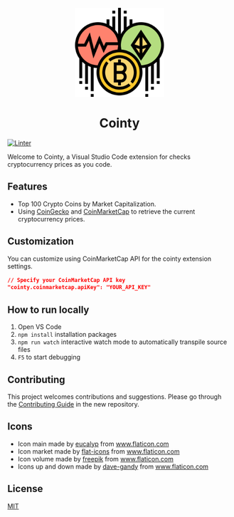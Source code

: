 <p align="center">
  <img alt="vscode logo" src="resources/cryptocurrency-color-logo.svg" width="200px" />
  <h1 align="center">Cointy</h1>
</p>
  
[![Linter](https://github.com/aofdev/vscode-cointy/workflows/lint/badge.svg)](ttps://github.com/aofdev/vscode-cointy/workflows/lint)

Welcome to Cointy, a Visual Studio Code extension for checks cryptocurrency prices as you code.

## Features

- Top 100 Crypto Coins by Market Capitalization.
- Using [CoinGecko](https://www.coingecko.com/) and [CoinMarketCap](https://coinmarketcap.com/) to retrieve the current cryptocurrency prices.

## Customization

You can customize using CoinMarketCap API for the cointy extension settings.

```json
// Specify your CoinMarketCap API key
"cointy.coinmarketcap.apiKey": "YOUR_API_KEY"
```

## How to run locally

1. Open VS Code 
2. `npm install` installation packages
3. `npm run watch` interactive watch mode to automatically transpile source files
4. `F5` to start debugging


## Contributing

This project welcomes contributions and suggestions. Please go through the [Contributing Guide](https://github.com/aofdev/vscode-cointy/blob/min/docs/contributing.md) in the new repository.

## Icons

- Icon main made by [eucalyp](https://www.flaticon.com/authors/eucalyp) from www.flaticon.com
- Icon market made by [flat-icons](https://www.flaticon.com/authors/flat-icons) from www.flaticon.com
- Icon volume made by [freepik](https://www.flaticon.com/authors/freepik) from www.flaticon.com
- Icons up and down made by [dave-gandy](https://www.flaticon.com/authors/dave-gandy) from www.flaticon.com

## License
[MIT](LICENSE)


[lint-badge]: https://github.com/aofdev/vscode-cointy/actions/workflows/lint/badge.svg
[lint-ci]: https://github.com/aofdev/vscode-cointy/actions/workflows/lint
